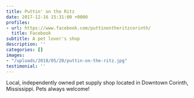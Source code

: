 ```yaml
---
title: Puttin' on the Ritz
date: 2017-12-16 15:31:00 +0000
profiles:
- url: https://www.facebook.com/puttinontheritzcorinth/
  title: Facebook
subtitle: A pet lover's shop
description: ''
categories: []
images:
- "/uploads/2018/05/20/puttin-on-the-ritz.jpg"
testimonial: ''
---
```

Local, independently owned pet supply shop located in Downtown Corinth, Mississippi. Pets always welcome!
